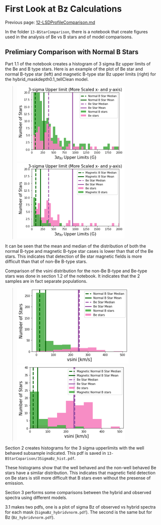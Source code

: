 # First Look at Bz Calculations

Previous page: [12-LSDProfileComparison.md](https://github.com/veropetit/BeStarsMiMeS/blob/master/12-LSDProfileComparison.md)

In the folder `13-BStarComparison`, there is a notebook that create figures used in the analysis of Be vs B stars and of model comparisons.

## Prelimiary Comparison with Normal B Stars

Part 1.1 of the notebook creates a histogram of 3 sigma Bz upper limits of the Be and B type stars. Here is an example of the plot of Be star and normal B-type star (left) and magnetic B-type star Bz upper limits (right) for the hybrid_maskdepth0.1_tellClean model.
><img src="https://github.com/veropetit/BeStarsMiMeS/blob/master/DocumentationImages/3sigmaupperlim(0.1).png" style="height: 250px"/>
><img src="https://github.com/veropetit/BeStarsMiMeS/blob/master/DocumentationImages/mag3sigmaupperlim(0.1).png" style="height: 250px"/>

It can be seen that the mean and median of the distribution of both the normal B-type and magnetic B-type star cases is lower than that of the Be stars. This indicates that detection of Be star magnetic fields is more difficult than that of non-Be B-type stars.

Comparison of the vsini distribution for the non-Be B-type and Be-type stars was done in section 1.2 of the notebook. It indicates that the 2 samples are in fact separate populations. 
><img src="https://github.com/veropetit/BeStarsMiMeS/blob/master/DocumentationImages/BtypeBevsinihist.png" style="height: 250px"/>
><img src="https://github.com/veropetit/BeStarsMiMeS/blob/master/DocumentationImages/magBtypeBevsinihist.png" style="height: 250px"/>

Section 2 creates histograms for the 3 sigma upperlimits with the well behaved subsample indicated. This pdf is saved in `13-BStarCoparison/3SigmaBz_hist.pdf`. 

These histograms show that the well behaved and the non-well behaved Be stars have a similar distribution. This indicates that magnetic field detection on Be stars is still more difficult that B stars even without the presense of emission.

Section 3 performs some comparisons between the hybrid and observed spectra using different models. 

3.1 makes two pdfs, one is a plot of sigma Bz of observed vs hybrid spectra for each mask (`SigmaBz_hybridvnorm.pdf`). The second is the same but for Bz (`Bz_hybridvnorm.pdf`).

